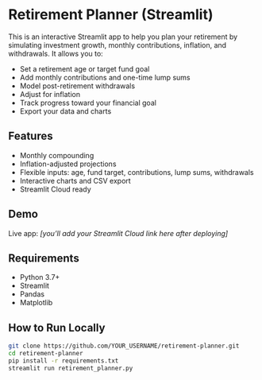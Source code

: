 # Retirement Planner (Streamlit)

This is an interactive Streamlit app to help you plan your retirement by simulating investment growth, monthly contributions, inflation, and withdrawals. It allows you to:

- Set a retirement age or target fund goal
- Add monthly contributions and one-time lump sums
- Model post-retirement withdrawals
- Adjust for inflation
- Track progress toward your financial goal
- Export your data and charts

## Features

- Monthly compounding
- Inflation-adjusted projections
- Flexible inputs: age, fund target, contributions, lump sums, withdrawals
- Interactive charts and CSV export
- Streamlit Cloud ready

## Demo

Live app: _[you’ll add your Streamlit Cloud link here after deploying]_

## Requirements

- Python 3.7+
- Streamlit
- Pandas
- Matplotlib

## How to Run Locally

```bash
git clone https://github.com/YOUR_USERNAME/retirement-planner.git
cd retirement-planner
pip install -r requirements.txt
streamlit run retirement_planner.py
